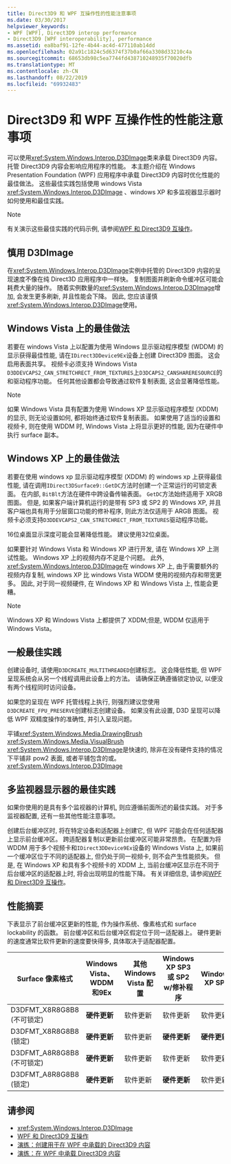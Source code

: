 ```yaml
---
title: Direct3D9 和 WPF 互操作性的性能注意事项
ms.date: 03/30/2017
helpviewer_keywords:
- WPF [WPF], Direct3D9 interop performance
- Direct3D9 [WPF interoperability], performance
ms.assetid: ea8baf91-12fe-4b44-ac4d-477110ab14dd
ms.openlocfilehash: 02a91c1824c5d6374f37b0af66a3308d33210c4a
ms.sourcegitcommit: 68653db98c5ea7744fd438710248935f70020dfb
ms.translationtype: MT
ms.contentlocale: zh-CN
ms.lasthandoff: 08/22/2019
ms.locfileid: "69932483"
---
```

# <a name="performance-considerations-for-direct3d9-and-wpf-interoperability"></a>Direct3D9 和 WPF 互操作性的性能注意事项
可以使用<xref:System.Windows.Interop.D3DImage>类来承载 Direct3D9 内容。 托管 Direct3D9 内容会影响应用程序的性能。 本主题介绍在 Windows Presentation Foundation (WPF) 应用程序中承载 Direct3D9 内容时优化性能的最佳做法。 这些最佳实践包括使用 windows Vista <xref:System.Windows.Interop.D3DImage> 、windows XP 和多监视器显示器时如何使用和最佳实践。  
  
> [!NOTE]
> 有关演示这些最佳实践的代码示例, 请参阅[WPF 和 Direct3D9 互操作](wpf-and-direct3d9-interoperation.md)。  
  
## <a name="use-d3dimage-sparingly"></a>慎用 D3DImage  
 在<xref:System.Windows.Interop.D3DImage>实例中托管的 Direct3D9 内容的呈现速度不像在纯 Direct3D 应用程序中一样快。 复制图面并刷新命令缓冲区可能会耗费大量的操作。 随着实例数量的<xref:System.Windows.Interop.D3DImage>增加, 会发生更多刷新, 并且性能会下降。 因此, 您应该谨慎<xref:System.Windows.Interop.D3DImage>使用。  
  
## <a name="best-practices-on-windows-vista"></a>Windows Vista 上的最佳做法  
 若要在 windows Vista 上以配置为使用 Windows 显示驱动程序模型 (WDDM) 的显示获得最佳性能, 请在`IDirect3DDevice9Ex`设备上创建 Direct3D9 图面。 这会启用表面共享。 视频卡必须支持 Windows Vista `D3DDEVCAPS2_CAN_STRETCHRECT_FROM_TEXTURES`上`D3DCAPS2_CANSHARERESOURCE`的和驱动程序功能。 任何其他设置都会导致通过软件复制表面, 这会显著降低性能。  
  
> [!NOTE]
> 如果 Windows Vista 具有配置为使用 Windows XP 显示驱动程序模型 (XDDM) 的显示, 则无论设置如何, 都将始终通过软件复制表面。 如果使用了适当的设置和视频卡, 则在使用 WDDM 时, Windows Vista 上将显示更好的性能, 因为在硬件中执行 surface 副本。  
  
## <a name="best-practices-on-windows-xp"></a>Windows XP 上的最佳做法  
 若要在使用 windows xp 显示驱动程序模型 (XDDM) 的 windows xp 上获得最佳性能, 请在调用`IDirect3DSurface9::GetDC`方法时创建一个正常运行的可锁定表面。 在内部, `BitBlt`方法在硬件中跨设备传输表面。 `GetDC`方法始终适用于 XRGB 图面。 但是, 如果客户端计算机运行的是带有 SP3 或 SP2 的 Windows XP, 并且客户端也具有用于分层窗口功能的修补程序, 则此方法仅适用于 ARGB 图面。 视频卡必须支持`D3DDEVCAPS2_CAN_STRETCHRECT_FROM_TEXTURES`驱动程序功能。  
  
 16位桌面显示深度可能会显著降低性能。 建议使用32位桌面。  
  
 如果要针对 Windows Vista 和 Windows XP 进行开发, 请在 Windows XP 上测试性能。 Windows XP 上的视频内存不足是个问题。 此外, <xref:System.Windows.Interop.D3DImage>在 windows XP 上, 由于需要额外的视频内存复制, windows XP 比 windows Vista WDDM 使用的视频内存和带宽更多。 因此, 对于同一视频硬件, 在 Windows XP 和 Windows Vista 上, 性能会更糟。  
  
> [!NOTE]
> Windows XP 和 Windows Vista 上都提供了 XDDM;但是, WDDM 仅适用于 Windows Vista。  
  
## <a name="general-best-practices"></a>一般最佳实践  
 创建设备时, 请使用`D3DCREATE_MULTITHREADED`创建标志。 这会降低性能, 但 WPF 呈现系统会从另一个线程调用此设备上的方法。 请确保正确遵循锁定协议, 以便没有两个线程同时访问设备。  
  
 如果您的呈现在 WPF 托管线程上执行, 则强烈建议您使用`D3DCREATE_FPU_PRESERVE`创建标志创建设备。 如果没有此设置, D3D 呈现可以降低 WPF 双精度操作的准确性, 并引入呈现问题。  
  
 平铺<xref:System.Windows.Media.DrawingBrush> <xref:System.Windows.Media.VisualBrush> <xref:System.Windows.Interop.D3DImage>是快速的, 除非在没有硬件支持的情况下平铺非 pow2 表面, 或者平铺包含的或。 <xref:System.Windows.Interop.D3DImage>  
  
## <a name="best-practices-for-multi-monitor-displays"></a>多监视器显示器的最佳实践  
 如果你使用的是具有多个监视器的计算机, 则应遵循前面所述的最佳实践。 对于多监视器配置, 还有一些其他性能注意事项。  
  
 创建后台缓冲区时, 将在特定设备和适配器上创建它, 但 WPF 可能会在任何适配器上显示前台缓冲区。 跨适配器复制以更新前台缓冲区可能非常昂贵。 在配置为将 WDDM 用于多个视频卡和`IDirect3DDevice9Ex`设备的 Windows Vista 上, 如果前一个缓冲区位于不同的适配器上, 但仍处于同一视频卡, 则不会产生性能损失。 但是, 在 Windows XP 和具有多个视频卡的 XDDM 上, 当前台缓冲区显示在不同于后台缓冲区的适配器上时, 将会出现明显的性能下降。 有关详细信息, 请参阅[WPF 和 Direct3D9 互操作](wpf-and-direct3d9-interoperation.md)。  
  
## <a name="performance-summary"></a>性能摘要  
 下表显示了前台缓冲区更新的性能, 作为操作系统、像素格式和 surface lockability 的函数。 前台缓冲区和后台缓冲区假定位于同一适配器上。 硬件更新的速度通常比软件更新的速度要快得多, 具体取决于适配器配置。  
  
|Surface 像素格式|Windows Vista、WDDM 和9Ex|其他 Windows Vista 配置|Windows XP SP3 或 SP2 w/修补程序|Windows XP SP2|  
|--------------------------|---------------------------------|----------------------------------------|--------------------------------------|--------------------|  
|D3DFMT_X8R8G8B8 (不可锁定)|**硬件更新**|软件更新|软件更新|软件更新|  
|D3DFMT_X8R8G8B8 (锁定)|**硬件更新**|软件更新|**硬件更新**|**硬件更新**|  
|D3DFMT_A8R8G8B8 (不可锁定)|**硬件更新**|软件更新|软件更新|软件更新|  
|D3DFMT_A8R8G8B8 (锁定)|**硬件更新**|软件更新|**硬件更新**|软件更新|  
  
## <a name="see-also"></a>请参阅

- <xref:System.Windows.Interop.D3DImage>
- [WPF 和 Direct3D9 互操作](wpf-and-direct3d9-interoperation.md)
- [演练：创建用于在 WPF 中承载的 Direct3D9 内容](walkthrough-creating-direct3d9-content-for-hosting-in-wpf.md)
- [演练：在 WPF 中承载 Direct3D9 内容](walkthrough-hosting-direct3d9-content-in-wpf.md)
